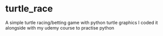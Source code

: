 # turtle_race
A simple turtle racing/betting game with python turtle graphics
I coded it alongside with my udemy course to practise python
